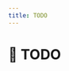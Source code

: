 ```yaml
---
title: TODO
---
```

<script setup>
  import ProgressBar from '../components/library/progressbar.vue'
</script>

# 🌰 TODO

<ProgressBar content="grid games" :step="3" :total="84" />
